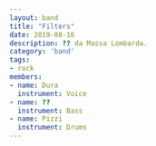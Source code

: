```yaml
---
layout: band
title: "Filters"
date: 2019-08-16
description: ?? da Massa Lombarda.
category: 'band'
tags:
- rock
members:
- name: Dura
  instrument: Voice
- name: ??
  instrument: Bass
- name: Pizzi
  instrument: Drums
---
```









